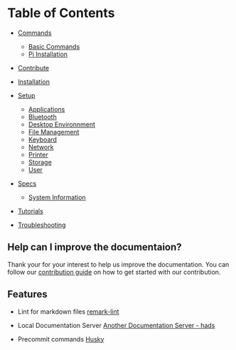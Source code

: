 # Table of Contents

*   [Commands](commands/basic.md)
       *  [Basic Commands](commands/basic.md)
       *  [Pi Installation](commands/pi-installation.md)  

*   [Contribute](contributor/MAINTAINERS.md)

*   [Installation](installation/README.md)

*   [Setup](setup/README.md)
    *   [Applications](setup/applications/README.md)
    *   [Bluetooth](setup/bluetooth.md)
    *   [Desktop Environnment](setup/desktop-env/README.md)
    *   [File Management](setup/file-management.md)
    *   [Keyboard](setup/keyboard.md)
    *   [Network](setup/network.md)
    *   [Printer](setup/printer.md)
    *   [Storage](setup/storage.md)
    *   [User](setup/user.md)

*   [Specs](specs/README.md)
    *   [System Information](specs/system-infomation.md)

*   [Tutorials](tutorial/README.md)

*   [Troubleshooting](troubleshooting/README.md)

## Help can I improve the documentaion?

Thank your for your interest to help us improve the documentation. You can follow our [contribution guide](../CONTRIBUTING.md)
on how to get started with our contribution.

## Features

*   Lint for markdown files [remark-lint](https://github.com/remarkjs/remark-lint)
  
*   Local Documentation Server [Another Documentation Server - hads](https://github.com/remarkjs/remark-lint)

*   Precommit commands [Husky](https://github.com/typicode/husky)
